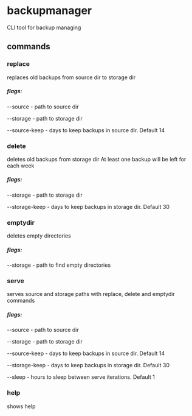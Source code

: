 # backupmanager
CLI tool for backup managing

## commands

### replace
replaces old backups from source dir to storage dir

##### flags:
--source - path to source dir

--storage - path to storage dir

--source-keep - days to keep backups in source dir. Default 14

### delete
deletes old backups from storage dir
At least one backup will be left for each week

##### flags:
--storage - path to storage dir

--storage-keep - days to keep backups in storage dir. Default 30

### emptydir
deletes empty directories

##### flags:
--storage - path to find empty directories

### serve
serves source and storage paths with replace, delete and emptydir commands

##### flags:
--source - path to source dir

--storage - path to storage dir

--source-keep - days to keep backups in source dir. Default 14

--storage-keep - days to keep backups in storage dir. Default 30

--sleep - hours to sleep between serve iterations. Default 1

### help
shows help
